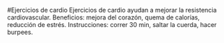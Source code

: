 #Ejercicios de cardio
Ejercicios de cardio ayudan a mejorar la resistencia cardiovascular.
Beneficios: mejora del corazón, quema de calorías, reducción de estrés.
Instrucciones: correr 30 min, saltar la cuerda, hacer burpees.
